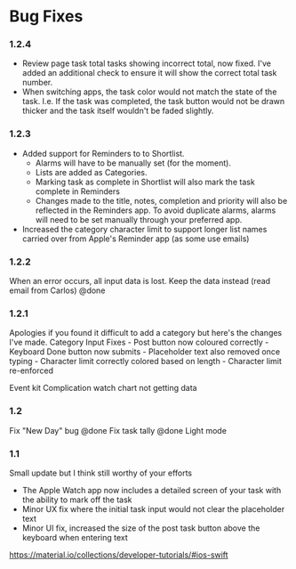 #  Bug Fixes

### 1.2.4
- Review page task total tasks showing incorrect total, now fixed. I've added an additional check to ensure it will show the correct total task number.
- When switching apps, the task color would not match the state of the task. I.e. If the task was completed, the task button would not be drawn thicker and the task itself wouldn't be faded slightly.

### 1.2.3
- Added support for Reminders to to Shortlist. 
	- Alarms will have to be manually set (for the moment). 
	- Lists are added as Categories.
	- Marking task as complete in Shortlist will also mark the task complete in Reminders
	- Changes made to the title, notes, completion and priority will also be reflected in the Reminders app. To avoid duplicate alarms, alarms will need to be set manually through your preferred app.
- Increased the category character limit to support longer list names carried over from Apple's Reminder app (as some use emails)


### 1.2.2
When an error occurs, all input data is lost. Keep the data instead (read email from Carlos) @done

### 1.2.1

Apologies if you found it difficult to add a category but here's the changes I've made.
Category Input Fixes
	- Post button now coloured correctly
	- Keyboard Done button now submits
	- Placeholder text also removed once typing
	- Character limit correctly colored based on length
	- Character limit re-enforced

Event kit
Complication watch
chart not getting data

### 1.2
Fix "New Day" bug @done
Fix task tally @done
Light mode


### 1.1
Small update but I think still worthy of your efforts
- The Apple Watch app now includes a detailed screen of your task with the ability to mark off the task
- Minor UX fix where the initial task input would not clear the placeholder text
- Minor UI fix, increased the size of the post task button above the keyboard when entering text

https://material.io/collections/developer-tutorials/#ios-swift
